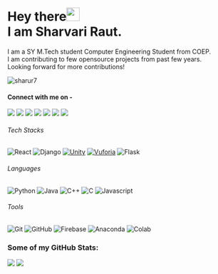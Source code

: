 # Hey there<img src="https://github.com/sharur7/sharur7-profile-readme/blob/master/wave.gif" width="30px"><br>I am Sharvari Raut.
I am a SY M.Tech student Computer Engineering Student from COEP.<br>
I am contributing to few opensource projects from past few years.<br>
Looking forward for more contributions!<br>

<p align="left"> <img src="https://komarev.com/ghpvc/?username=sharur7" alt="sharur7" /> </p> 

#### Connect with me on - 
[<img src="https://img.shields.io/badge/twitter-%231DA1F2.svg?&style=for-the-badge&logo=twitter&logoColor=white" />](https://twitter.com/aree_yarr_sharu) 
[<img src="https://img.shields.io/badge/linkedin-%230077B5.svg?&style=for-the-badge&logo=linkedin&logoColor=white" />](https://www.linkedin.com/in/sharvari-raut-a62a99171/) 
[<img src = "https://img.shields.io/badge/instagram-%23EE157B.svg?&style=for-the-badge&logo=instagram&logoColor=white">](https://www.instagram.com/)
[<img src = "https://img.shields.io/badge/facebook-%231877F2.svg?&style=for-the-badge&logo=facebook&logoColor=white">](https://www.facebook.com/)
[<img src ="https://img.shields.io/badge/Gmail-%23E4405F.svg?&style=for-the-badge&logo=gmail&logoColor=white">](mailto:contact.sharuraut7@gmail.com)
[<img src ="https://img.shields.io/badge/Quora-%23E4405F.svg?&style=for-the-badge&logo=quora&logoColor=red%22">](https://www.quora.com/profile/Sharvari-Raut-5)
[<img src ="https://img.shields.io/badge/Medium-%23000000.svg?&style=for-the-badge&logo=medium&logoColor=white">](https://medium.com/@sharur7)

###### Tech Stacks
![React](https://img.shields.io/badge/-React-black?style=flat-square&logo=react)
![Django](https://img.shields.io/badge/-Django-blue?style=flat-square&logo=django)
[![Unity](https://img.shields.io/badge/Unity-57b9d3.svg?style=flat&logo=unity)](https://unity3d.com)
[![Vuforia](https://img.shields.io/badge/Vuforia-57b9d3.svg?style=flat&logo=vuforia)](https://developer.vuforia.com)
![Flask](https://img.shields.io/badge/-Flask-red?style=flat-square&logo=flask)

###### Languages
![Python](https://img.shields.io/badge/-Python-black?style=flat-square&logo=Python)
![Java](https://img.shields.io/badge/-Java-black?style=flat-square&logo=java)
![C++](https://img.shields.io/badge/-C++-00599C?style=flat-square&logo=c)
![C](https://img.shields.io/badge/-C-00599C?style=flat-square&logo=c)
![Javascript](https://img.shields.io/badge/-Javascript-black?style=flat-square&logo=Javascript)

###### Tools
![Git](https://img.shields.io/badge/-Git-black?style=flat-square&logo=git)
![GitHub](https://img.shields.io/badge/-GitHub-181717?style=flat-square&logo=github)
![Firebase](https://img.shields.io/badge/-Firebase-181717?style=flat-square&logo=firebase)
![Anaconda](https://img.shields.io/badge/-Anaconda-181717?style=flat-square&logo=anaconda)
![Colab](https://img.shields.io/badge/-Colab-181717?style=flat-square&logo=google_colab)

### Some of my GitHub Stats:
<p>
    <img src="https://github-readme-stats.vercel.app/api?username=sharur7&show_icons=true&theme=tokyonight&line_height=40">
    <img src="https://github-readme-stats.vercel.app/api/top-langs/?username=sharur7&theme=tokyonight">
</p>

